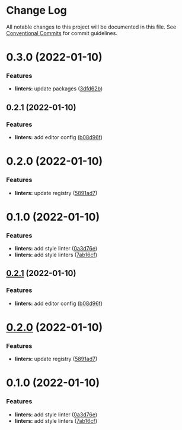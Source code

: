 # Change Log

All notable changes to this project will be documented in this file.
See [Conventional Commits](https://conventionalcommits.org) for commit guidelines.

# 0.3.0 (2022-01-10)


### Features

* **linters:** update packages ([3dfd62b](https://github.com/furdzik/IF.Mizenboushi/commit/3dfd62b583cb31502ff944f6e9f57210890b976b))



## 0.2.1 (2022-01-10)


### Features

* **linters:** add editor config ([b08d96f](https://github.com/furdzik/IF.Mizenboushi/commit/b08d96fa4078caf823ca4a3986756028ecc31909))



# 0.2.0 (2022-01-10)


### Features

* **linters:** update registry ([5891ad7](https://github.com/furdzik/IF.Mizenboushi/commit/5891ad73eb41d5784929b59e1ee3bd3f9ffc3041))



# 0.1.0 (2022-01-10)


### Features

* **linters:** add style linter ([0a3d76e](https://github.com/furdzik/IF.Mizenboushi/commit/0a3d76e5240dbee39c8537d4367c983dc40f6acf))
* **linters:** add style linters ([7ab16cf](https://github.com/furdzik/IF.Mizenboushi/commit/7ab16cffdff1ca9ee77f721d5283f0a75bf1e195))





## [0.2.1](https://github.com/furdzik/IF.Mizenboushi/compare/v0.2.0...v0.2.1) (2022-01-10)


### Features

* **linters:** add editor config ([b08d96f](https://github.com/furdzik/IF.Mizenboushi/commit/b08d96fa4078caf823ca4a3986756028ecc31909))





# [0.2.0](https://github.com/furdzik/IF.Mizenboushi/compare/v0.1.0...v0.2.0) (2022-01-10)


### Features

* **linters:** update registry ([5891ad7](https://github.com/furdzik/IF.Mizenboushi/commit/5891ad73eb41d5784929b59e1ee3bd3f9ffc3041))





# 0.1.0 (2022-01-10)


### Features

* **linters:** add style linter ([0a3d76e](https://github.com/furdzik/IF.Mizenboushi/commit/0a3d76e5240dbee39c8537d4367c983dc40f6acf))
* **linters:** add style linters ([7ab16cf](https://github.com/furdzik/IF.Mizenboushi/commit/7ab16cffdff1ca9ee77f721d5283f0a75bf1e195))
